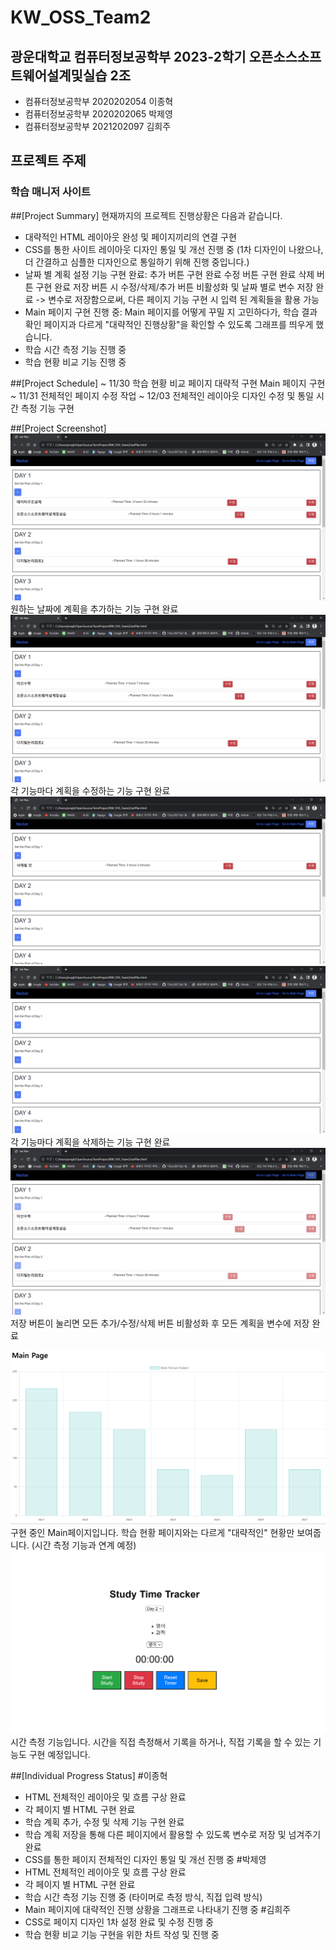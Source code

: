 # KW_OSS_Team2

## 광운대학교 컴퓨터정보공학부 2023-2학기 오픈소스소프트웨어설계및실습 2조

- 컴퓨터정보공학부 2020202054 이종혁
- 컴퓨터정보공학부 2020202065 박제영
- 컴퓨터정보공학부 2021202097 김희주

## 프로젝트 주제
### 학습 매니저 사이트

##[Project Summary]
현재까지의 프로젝트 진행상황은 다음과 같습니다.

- 대략적인 HTML 레이아웃 완성 및 페이지끼리의 연결 구현
- CSS를 통한 사이트 레이아웃 디자인 통일 및 개선 진행 중
(1차 디자인이 나왔으나, 더 간결하고 심플한 디자인으로 통일하기 위해 진행 중입니다.)
- 날짜 별 계획 설정 기능 구현 완료:
    추가 버튼 구현 완료
    수정 버튼 구현 완료
    삭제 버튼 구현 완료
    저장 버튼 시 수정/삭제/추가 버튼 비활성화 및 날짜 별로 변수 저장 완료
    -> 변수로 저장함으로써, 다른 페이지 기능 구현 시 입력 된 계획들을 활용 가능
- Main 페이지 구현 진행 중:
    Main 페이지를 어떻게 꾸밀 지 고민하다가, 학습 결과 확인 페이지과 다르게 "대략적인 진행상황"을 확인할 수 있도록 그래프를 띄우게 했습니다.
- 학습 시간 측정 기능 진행 중
- 학습 현황 비교 기능 진행 중

##[Project Schedule]
~ 11/30 학습 현황 비교 페이지 대략적 구현
        Main 페이지 구현
~ 11/31 전체적인 페이지 수정 작업
~ 12/03 전체적인 레이아웃 디자인 수정 및 통일
        시간 측정 기능 구현

##[Project Screenshot]
![계획 추가](/image/addplan.png)
원하는 날짜에 계획을 추가하는 기능 구현 완료
![계획 수정](/image/fixplan.png)
각 기능마다 계획을 수정하는 기능 구현 완료
![계획 삭제 전](/image/deleteplan1.png)
![계획 삭제 후](/image/deleteplan2.png)
각 기능마다 계획을 삭제하는 기능 구현 완료
![계획 저장](/image/saveplan.png)
저장 버튼이 눌리면 모든 추가/수정/삭제 버튼 비활성화 후
모든 계획을 변수에 저장 완료

![main페이지](/image/main.png)
구현 중인 Main페이지입니다. 학습 현황 페이지와는 다르게 "대략적인" 현황만 보여줍니다.
(시간 측정 기능과 연계 예정)
![시간 측정](/image/recordtime.png)
시간 측정 기능입니다. 시간을 직접 측정해서 기록을 하거나,
직접 기록을 할 수 있는 기능도 구현 예정입니다.




##[Individual Progress Status]
#이종혁
- HTML 전체적인 레이아웃 및 흐름 구상 완료
- 각 페이지 별 HTML 구현 완료
- 학습 계획 추가, 수정 및 삭제 기능 구현 완료
- 학습 계획 저장을 통해 다른 페이지에서 활용할 수 있도록 변수로 저장 및 넘겨주기 완료
- CSS를 통한 페이지 전체적인 디자인 통일 및 개선 진행 중
#박제영
- HTML 전체적인 레이아웃 및 흐름 구상 완료
- 각 페이지 별 HTML 구현 완료
- 학습 시간 측정 기능 진행 중 (타이머로 측정 방식, 직접 입력 방식)
- Main 페이지에 대략적인 진행 상황을 그래프로 나타내기 진행 중
#김희주
- CSS로 페이지 디자인 1차 설정 완료 및 수정 진행 중
- 학습 현황 비교 기능 구현을 위한 차트 작성 및 진행 중
